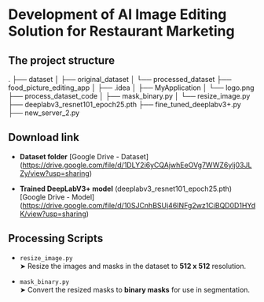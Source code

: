 # Development of AI Image Editing Solution for Restaurant Marketing
## The project structure
.
├── dataset
│ ├── original_dataset
│ └── processed_dataset
├── food_picture_editing_app
│ ├── .idea
│ ├── MyApplication
│ └── logo.png
├── process_dataset_code
│ ├── mask_binary.py
│ └── resize_image.py
├── deeplabv3_resnet101_epoch25.pth
├── fine_tuned_deeplabv3+.py
├── new_server_2.py

## Download link
- **Dataset folder**
  [Google Drive - Dataset]  (https://drive.google.com/file/d/1DLY2i6yCQAjwhEeOVg7WWZ6ylj03JLZy/view?usp=sharing)
  
- **Trained DeepLabV3+ model** (deeplabv3_resnet101_epoch25.pth)
  [Google Drive - Model] (https://drive.google.com/file/d/10SJCnhBSUj46INFg2wz1CiBQD0D1HYdK/view?usp=sharing)
  
## Processing Scripts
- `resize_image.py`  
  ➤ Resize the images and masks in the dataset to **512 x 512** resolution.
  
- `mask_binary.py`  
  ➤ Convert the resized masks to **binary masks** for use in segmentation.
